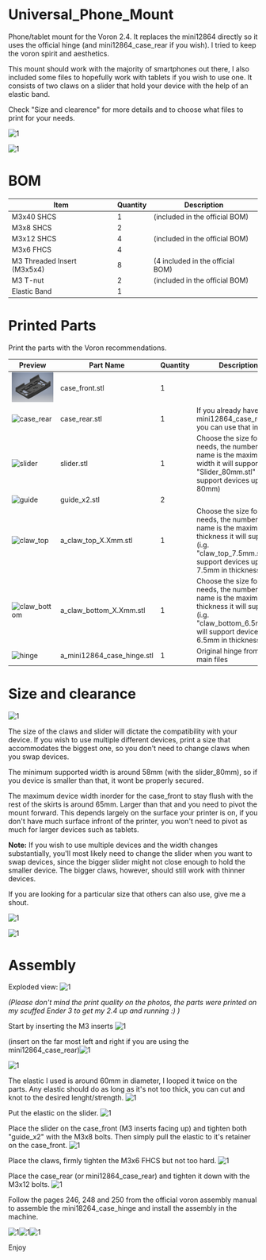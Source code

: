 # Universal_Phone_Mount

Phone/tablet mount for the Voron 2.4. It replaces the mini12864 directly so it uses the official hinge (and mini12864_case_rear if you wish). I tried to keep the voron spirit and aesthetics.

This mount should work with the majority of smartphones out there, I also included some files to hopefully work with tablets if you wish to use one.
It consists of two claws on a slider that hold your device with the help of an elastic band. 

Check "Size and clearence" for more details and to choose what files to print for your needs.


![1](https://github.com/AVieira-1/VoronUsers/blob/main/printer_mods/AVieira/Universal_Phone_Mount/Images/Assembly_Mounted_With_Galaxy_A3.jpg?raw=true)

![1](https://github.com/AVieira-1/VoronUsers/blob/main/printer_mods/AVieira/Universal_Phone_Mount/Images/Assembly_Mounted.jpg?raw=true)

# BOM

| Item  | Quantity | Description |
| ------------- | ------------- | ------------- |
| M3x40 SHCS | 1  | (included in the official BOM) |
| M3x8 SHCS | 2  |  |
| M3x12 SHCS | 4  | (included in the official BOM) |
| M3x6 FHCS | 4  |  |
| M3 Threaded Insert (M3x5x4) | 8  | (4 included in the official BOM) |
| M3 T-nut | 2 | (included in the official BOM)|
| Elastic Band | 1  |  |

# Printed Parts

Print the parts with the Voron recommendations.

| Preview  | Part Name | Quantity | Description |
| ------------- | ------------- | ------------- |  ------------- |
| ![case_front](Images/CAD_parts/case_front.png?raw=true) | case_front.stl | 1 | |
| ![case_rear](https://github.com/AVieira-1/VoronUsers/blob/main/printer_mods/AVieira/Universal_Phone_Mount/Images/CAD_parts/case_rear.png) | case_rear.stl | 1 | If you already have the mini12864_case_rear you can use that instead |
| ![slider](https://github.com/AVieira-1/VoronUsers/blob/main/printer_mods/AVieira/Universal_Phone_Mount/Images/CAD_parts/slider.png?raw=true) | slider.stl | 1 | Choose the size for your needs, the number in the name is the maximum width it will support. (i.g. "Slider_80mm.stl" will support devices up to 80mm) |
| ![guide](https://github.com/AVieira-1/VoronUsers/blob/main/printer_mods/AVieira/Universal_Phone_Mount/Images/CAD_parts/guide_x2.png?raw=true) | guide_x2.stl | 2 | |
| ![claw_top](https://github.com/AVieira-1/VoronUsers/blob/main/printer_mods/AVieira/Universal_Phone_Mount/Images/CAD_parts/claw_top.png?raw=true) | a_claw_top_X.Xmm.stl | 1 | Choose the size for your needs, the number in the name is the maximum thickness it will support. (i.g. "claw_top_7.5mm.stl" will support devices up to 7.5mm in thickness) |
| ![claw_bottom](https://github.com/AVieira-1/VoronUsers/blob/main/printer_mods/AVieira/Universal_Phone_Mount/Images/CAD_parts/claw_bottom.png?raw=true) | a_claw_bottom_X.Xmm.stl | 1 | Choose the size for your needs, the number in the name is the maximum thickness it will support. (i.g. "claw_bottom_6.5mm.stl" will support devices up to 6.5mm in thickness) |
| ![hinge](https://github.com/AVieira-1/VoronUsers/blob/main/printer_mods/AVieira/Universal_Phone_Mount/Images/CAD_parts/mini12864_case_hinge.png?raw=true) | a_mini12864_case_hinge.stl | 1 | Original hinge from the main files|

# Size and clearance

![1](https://github.com/AVieira-1/VoronUsers/blob/main/printer_mods/AVieira/Universal_Phone_Mount/Images/Size.png?raw=true)

The size of the claws and slider will dictate the compatibility with your device. If you wish to use multiple different devices, print a size that accommodates the biggest one, so you don't need to change claws when you swap devices.

The minimum supported width is around 58mm (with the slider_80mm), so if you device is smaller than that, it wont be properly secured.

The maximum device width inorder for the case_front to stay flush with the rest of the skirts is around 65mm. Larger than that and you need to pivot the mount forward. This depends largely on the surface your printer is on, if you don't have much surface infront of the printer, you won't need to pivot as much for larger devices such as tablets.

**Note:** If you wish to use multiple devices and the width changes substantially, you'll most likely need to change the slider when you want to swap devices, since the bigger slider might not close enough to hold the smaller device. The bigger claws, however, should still work with thinner devices.

If you are looking for a particular size that others can also use, give me a shout.

 ![1](https://github.com/AVieira-1/VoronUsers/blob/main/printer_mods/AVieira/Universal_Phone_Mount/Images/CAD_Clearence.png?raw=true)
 
 ![1](https://github.com/AVieira-1/VoronUsers/blob/main/printer_mods/AVieira/Universal_Phone_Mount/Images/CAD_Clearence_2.png?raw=true)

# Assembly

Exploded view:
![1](https://github.com/AVieira-1/VoronUsers/blob/main/printer_mods/AVieira/Universal_Phone_Mount/Images/CAD_Exploded.png?raw=true)

_(Please don't mind the print quality on the photos, the parts were printed on my scuffed Ender 3 to get my 2.4 up and running :) )_

Start by inserting the M3 inserts
![1](https://github.com/AVieira-1/VoronUsers/blob/main/printer_mods/AVieira/Universal_Phone_Mount/Images/Front_Inserts.jpg?raw=true)

(insert on the far most left and right if you are using the mini12864_case_rear)![1](https://github.com/AVieira-1/VoronUsers/blob/main/printer_mods/AVieira/Universal_Phone_Mount/Images/Back_Inserts.jpg?raw=true)

![1](https://github.com/AVieira-1/VoronUsers/blob/main/printer_mods/AVieira/Universal_Phone_Mount/Images/Slider_Inserts.jpg?raw=true)

The elastic I used is around 60mm in diameter, I looped it twice on the parts. Any elastic should do as long as it's not too thick, you can cut and knot to the desired lenght/strength.
![1](https://github.com/AVieira-1/VoronUsers/blob/main/printer_mods/AVieira/Universal_Phone_Mount/Images/Elastic_Band.jpg?raw=true)

Put the elastic on the slider.
![1](https://github.com/AVieira-1/VoronUsers/blob/main/printer_mods/AVieira/Universal_Phone_Mount/Images/Slider_Elastic.jpg?raw=true)

Place the slider on the case_front (M3 inserts facing up) and tighten both "guide_x2" with the M3x8 bolts. Then simply pull the elastic to it's retainer on the case_front. 
![1](https://github.com/AVieira-1/VoronUsers/blob/main/printer_mods/AVieira/Universal_Phone_Mount/Images/Slider_Elastic_Main_Assembly.jpg?raw=true)

Place the claws, firmly tighten the M3x6 FHCS but not too hard.
![1](https://github.com/AVieira-1/VoronUsers/blob/main/printer_mods/AVieira/Universal_Phone_Mount/Images/Full.jpg?raw=true)

Place the case_rear (or mini12864_case_rear) and tighten it down with the M3x12 bolts.
![1](https://github.com/AVieira-1/VoronUsers/blob/main/printer_mods/AVieira/Universal_Phone_Mount/Images/Back.jpg?raw=true)

Follow the pages 246, 248 and 250 from the official voron assembly manual to assemble the mini18264_case_hinge and install the assembly in the machine.

![1](https://github.com/AVieira-1/VoronUsers/blob/main/printer_mods/AVieira/Universal_Phone_Mount/Images/246.png?raw=true)![1](https://github.com/AVieira-1/VoronUsers/blob/main/printer_mods/AVieira/Universal_Phone_Mount/Images/248.png?raw=true)![1](https://github.com/AVieira-1/VoronUsers/blob/main/printer_mods/AVieira/Universal_Phone_Mount/Images/250.png?raw=true)



Enjoy
